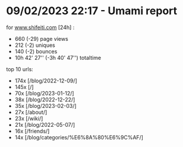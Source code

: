 # 09/02/2023 22:17 - Umami report
for www.shifeiti.com [24h] :

 - 660 (-29) page views
 - 212 (-2) uniques
 - 140 (-2) bounces
 - 10h 42' 27'' (-3h 40' 47'') totaltime


top 10 urls:
 - 174x [/blog/2022-12-09/]
 - 145x [/]
 - 70x [/blog/2023-01-12/]
 - 38x [/blog/2022-12-22/]
 - 35x [/blog/2023-02-03/]
 - 27x [/about/]
 - 23x [/wiki/]
 - 21x [/blog/2022-05-07/]
 - 16x [/friends/]
 - 14x [/blog/categories/%E6%8A%80%E6%9C%AF/]


